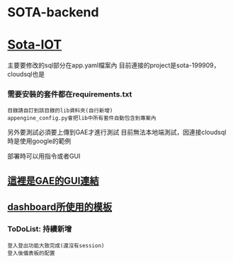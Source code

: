# SOTA-backend


# [Sota-IOT](https://sota-iot.com)

主要要修改的sql部分在app.yaml檔案內
目前連接的project是sota-199909，cloudsql也是

### 需要安裝的套件都在requirements.txt

    目錄請自訂到該目錄的lib資料夾(自行新增)
    appengine_config.py會把lib中所有套件自動包含到專案內



另外要測試必須要上傳到GAE才進行測試
目前無法本地端測試，因連接cloudsql時是使用google的範例

部署時可以用指令或者GUI

## [這裡是GAE的GUI連結](https://cloud.google.com/appengine/docs/standard/python/download)

## [dashboard所使用的模板](https://startbootstrap.com/template-overviews/sb-admin-2/)

### ToDoList: 持續新增

    登入登出功能大致完成(還沒有session)
    登入後儀表板的配置
